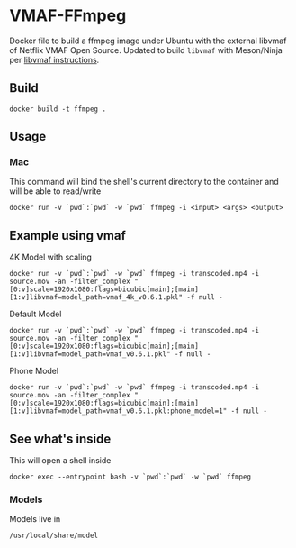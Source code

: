 # VMAF-FFmpeg
Docker file to build a ffmpeg image under Ubuntu with the external libvmaf of Netflix VMAF Open Source. Updated to build `libvmaf` with Meson/Ninja per [libvmaf instructions](https://github.com/Netflix/vmaf/tree/master/libvmaf).

## Build
```
docker build -t ffmpeg .
```

## Usage
### Mac
This command will bind the shell's current directory to the container and will be able to read/write
```
docker run -v `pwd`:`pwd` -w `pwd` ffmpeg -i <input> <args> <output>
```

## Example using vmaf
4K Model with scaling
```
docker run -v `pwd`:`pwd` -w `pwd` ffmpeg -i transcoded.mp4 -i source.mov -an -filter_complex "[0:v]scale=1920x1080:flags=bicubic[main];[main][1:v]libvmaf=model_path=vmaf_4k_v0.6.1.pkl" -f null -
```

Default Model
```
docker run -v `pwd`:`pwd` -w `pwd` ffmpeg -i transcoded.mp4 -i source.mov -an -filter_complex "[0:v]scale=1920x1080:flags=bicubic[main];[main][1:v]libvmaf=model_path=vmaf_v0.6.1.pkl" -f null -
```

Phone Model
```
docker run -v `pwd`:`pwd` -w `pwd` ffmpeg -i transcoded.mp4 -i source.mov -an -filter_complex "[0:v]scale=1920x1080:flags=bicubic[main];[main][1:v]libvmaf=model_path=vmaf_v0.6.1.pkl:phone_model=1" -f null -
```

## See what's inside
This will open a shell inside
```
docker exec --entrypoint bash -v `pwd`:`pwd` -w `pwd` ffmpeg
```

### Models
Models live in
```
/usr/local/share/model
```